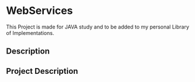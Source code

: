 # WebServices
This Project is made for JAVA study and to be added to my personal Library of Implementations.

## Description

## Project Description
